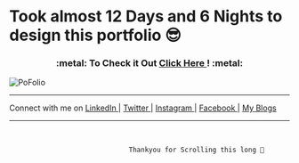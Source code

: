 # Took almost 12 Days and 6 Nights to design this portfolio  :sunglasses:


<h3 align="center">:metal: To Check it Out  <a href="https://shu6h4m.github.io/s/"> Click Here </a> ! :metal:</h3>


![PoFolio](https://user-images.githubusercontent.com/37971771/124372775-93f83380-dcaa-11eb-9deb-500177c2b178.png)


----------------------------------------------------------------------------------------------------

Connect with me on <a href="https://www.linkedin.com/in/shu6h4m/"> LinkedIn </a> | <a href="https://twitter.com/shu6h4m"> Twitter </a> | <a href="https://www.instagram.com/shu6h4m/"> Instagram </a> | <a href="https://www.facebook.com/shu6h4m"> Facebook </a> | <a href="https://www.shu6h4m.in"> My Blogs </a>

----------------------------------------------------------------------------------------------------
</br> 



                                  Thankyou for Scrolling this long 🍻 

